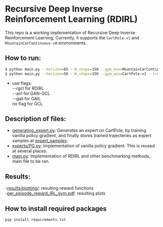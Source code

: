 # Recursive Deep Inverse Reinforcement Learning (RDIRL)
This repo is a working implementation of Recursive Deep Inverse Reinforcement Learning, Currently, it supports the `CartPole-v1` and `MountainCarContinuous-v0` environments.

## How to run:

```bash
$ python main.py --horizon=85 --N_steps=150 --gym_env=MountainCarContinuous-v0 --lr=1e-4 --num_traj=3500 --reward_fn_updates=15 --lambda_=0.001 --rirl_iterations=10 --rgcl                    
$ python main.py --horizon=50 --N_steps=150 --gym_env=CartPole-v1 --lr=1e-4 --num_traj=2000 --reward_fn_updates=15 --lambda_=0.01 --rirl_iterations=10 --rgcl                          
```
- use flags:  <br />
 --rgcl for RDIRL <br />
 --airl for GAN-GCL <br />
 --gail for GAIL <br />
   no flag for GCL
## Description of files:
- [generating_expert.py](generating_expert.py): Generates an expert on CartPole, by training vanilla policy gradient, and finally stores trained trajecteries as expert samples at [expert_samples](expert_samples).
- [experts/PG.py](experts/PG.py): Implementation of vanilla policy gradient. This is reused at several places.
- [main.py](main.py): Implementation of RDIRL and other benchmarking methods, main file to be ran.


## Results:
-[results/plotting/](results/plotting/): resulting reward functions <br />
-[per_episode_reward_IRL_gym.pdf](per_episode_reward_IRL_gym.pdf): resulting plots


## How to install required packages

```bash
pip install requirements.txt
```
